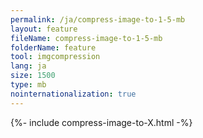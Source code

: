 ```yaml
---
permalink: /ja/compress-image-to-1-5-mb
layout: feature
fileName: compress-image-to-1-5-mb
folderName: feature
tool: imgcompression
lang: ja
size: 1500
type: mb
nointernationalization: true
---
```

{%- include compress-image-to-X.html -%}       

